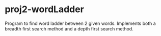 # proj2-wordLadder
Program to find word ladder between 2 given words. Implements both a breadth first search method and a depth first search method.
